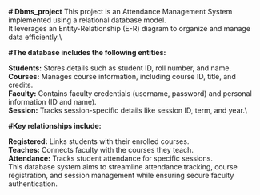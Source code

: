 **# Dbms_project**
This project is an Attendance Management System implemented using a relational database model.\
It leverages an Entity-Relationship (E-R) diagram to organize and manage data efficiently.\ 

**#The database includes the following entities:**

**Students:** Stores details such as student ID, roll number, and name.\
**Courses:** Manages course information, including course ID, title, and credits.\
**Faculty:** Contains faculty credentials (username, password) and personal information (ID and name).\
**Session:** Tracks session-specific details like session ID, term, and year.\

**#Key relationships include:**

**Registered:** Links students with their enrolled courses.\
**Teaches:** Connects faculty with the courses they teach.\
**Attendance:** Tracks student attendance for specific sessions.\
This database system aims to streamline attendance tracking, course registration, and session management while ensuring secure faculty authentication.
